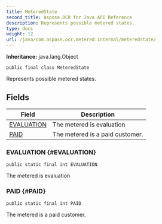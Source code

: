 ```yaml
---
title: MeteredState
second_title: Aspose.OCR for Java API Reference
description: Represents possible metered states.
type: docs
weight: 12
url: /java/com.aspose.ocr.metered.internal/meteredstate/
---
```


**Inheritance:**
java.lang.Object
```
public final class MeteredState
```

Represents possible metered states.
## Fields

| Field | Description |
| --- | --- |
| [EVALUATION](#EVALUATION) | The metered is evaluation |
| [PAID](#PAID) | The metered is a paid customer. |
### EVALUATION {#EVALUATION}
```
public static final int EVALUATION
```


The metered is evaluation

### PAID {#PAID}
```
public static final int PAID
```


The metered is a paid customer.

